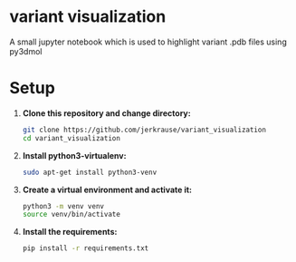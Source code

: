# variant visualization
A small jupyter notebook which is used to highlight variant .pdb files using py3dmol

# Setup
1. **Clone this repository and change directory:**
   ```sh
   git clone https://github.com/jerkrause/variant_visualization
   cd variant_visualization
   ```

2. **Install python3-virtualenv:**
   ```sh
   sudo apt-get install python3-venv
   ```

3. **Create a virtual environment and activate it:**
   ```sh
   python3 -m venv venv
   source venv/bin/activate
   ```

4. **Install the requirements:**
   ```sh
   pip install -r requirements.txt
   ```
